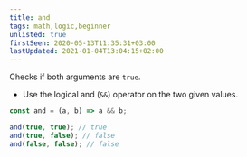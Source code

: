 ```yaml
---
title: and
tags: math,logic,beginner
unlisted: true
firstSeen: 2020-05-13T11:35:31+03:00
lastUpdated: 2021-01-04T13:04:15+02:00
---
```


Checks if both arguments are `true`.

- Use the logical and (`&&`) operator on the two given values.

```js
const and = (a, b) => a && b;
```

```js
and(true, true); // true
and(true, false); // false
and(false, false); // false
```
